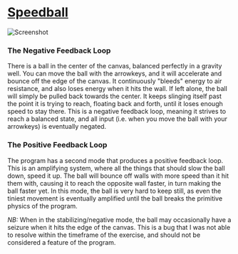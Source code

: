 # [Speedball](https://magnusjmj.github.io/APME/miniex4)
![Screenshot](https://github.com/MagnusJMJ/APME/blob/master/miniex4/speedball.png)

### The Negative Feedback Loop
There is a ball in the center of the canvas, balanced perfectly in a gravity well. You can move the ball with the arrowkeys,
and it will accelerate and bounce off the edge of the canvas. It continuously "bleeds" energy to air resistance, and also loses
energy when it hits the wall. If left alone, the ball will simply be pulled back towards the center. It keeps slinging itself past the point it is trying to reach, floating back and forth, until it loses enough speed to stay there. This is a negative feedback loop, meaning it strives to reach a balanced state, and all input (i.e. when you move the ball with your arrowkeys) is eventually negated.

### The Positive Feedback Loop
The program has a second mode that produces a positive feedback loop. This is an amplifying system, where all the things that should
slow the ball down, speed it up. The ball will bounce off walls with more speed than it hit them with, causing it to reach the opposite wall faster, in turn making the ball faster yet. In this mode, the ball is very hard to keep still, as even the tiniest movement is eventually amplified until the ball breaks the primitive physics of the program.

*NB:* When in the stabilizing/negative mode, the ball may occasionally have a seizure when it hits the edge of the canvas. This is a bug that I was not able to resolve within the timeframe of the exercise, and should not be considered a feature of the program.
